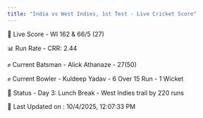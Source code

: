 ```yaml
---
title: "India vs West Indies, 1st Test - Live Cricket Score"
---
```


🔴 Live Score - WI 162 & 66/5 (27)  

📊 Run Rate - CRR: 2.44  

✊ Current Batsman - Alick Athanaze - 27(50)  

✊ Current Bowler - Kuldeep Yadav - 6 Over 15 Run - 1 Wicket  

📑 Status - Day 3: Lunch Break - West Indies trail by 220 runs

📝 Last Updated on : 10/4/2025, 12:07:33 PM  

